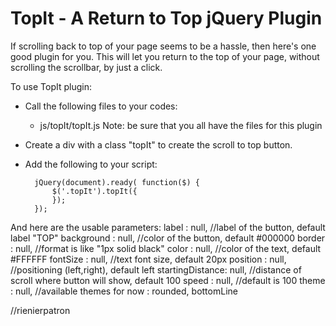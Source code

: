 TopIt - A Return to Top jQuery Plugin
=====
If scrolling back to top of your page seems to be a hassle, then here's one good plugin for you. This will let you return to the top of your page, without scrolling the scrollbar, by just a click.

To use TopIt plugin:

- Call the following files to your codes:
    - js/topIt/topIt.js
      Note: be sure that you all have the files for this plugin

- Create a div with a class "topIt" to create the scroll to top button.

- Add the following to your script:

        jQuery(document).ready( function($) {
      		$('.topIt').topIt({
      		});
      	});

And here are the usable parameters:
      label           : null, //label of the button, default label "TOP"
      background      : null, //color of the button, default #000000
      border          : null, //format is like "1px solid black"
      color           : null, //color of the text, default #FFFFFF
      fontSize        : null, //text font size, default 20px
      position        : null, //positioning (left,right), default left
      startingDistance: null, //distance of scroll where button will show, default 100
      speed           : null, //default is 100
      theme           : null, //available themes for now : rounded, bottomLine

//rienierpatron
